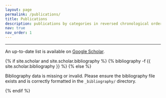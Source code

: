 ```yaml
---
layout: page
permalink: /publications/
title: Publications
description: publications by categories in reversed chronological order. generated by jekyll-scholar.
nav: true
nav_order: 1
---
```


---
<!-- _pages/publications.md -->
<div class="publications">
  <p>
    An up-to-date list is available on
    <a href="https://scholar.google.com/citations?hl=en&user=P9dSDhoAAAAJ" target="_blank">Google Scholar</a>.
  </p>

  {% if site.scholar and site.scholar.bibliography %}
    {% bibliography -f {{ site.scholar.bibliography }} %}
  {% else %}
    <p>
      Bibliography data is missing or invalid. Please ensure the bibliography file exists and is correctly formatted in the <code>_bibliography/</code> directory.
    </p>
  {% endif %}
</div>
